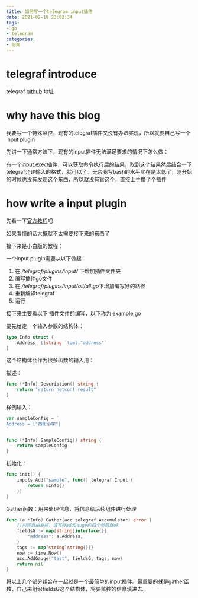 ```yaml
---
title: 如何写一个telegram input插件
date: 2021-02-19 23:02:34
tags:
- go
- telegram
categories:
- 指南
---
```


# telegraf introduce
telegraf [github](https://github.com/influxdata/telegraf) 地址
# why have this blog
我要写一个特殊监控，现有的telegraf插件又没有办法实现，所以就要自己写一个input plugin

先讲一下通常方法下，现有的input插件无法满足要求的情况下怎么做：

有一个[input.exec](https://github.com/influxdata/telegraf/tree/master/plugins/inputs/exec)插件，可以获取命令执行后的结果，取到这个结果然后结合一下telegraf允许输入的格式，就可以了。无奈我写bash的水平实在是太低了，刚开始的时候也没有发现这个东西，所以就没有管这个，直接上手撸了个插件

# how write a input plugin
先看一下[官方教程](https://github.com/influxdata/telegraf/blob/master/docs/INPUTS.md)吧

如果看懂的话大概就不太需要接下来的东西了

接下来是小白版的教程：

一个input plugin需要从以下做起：

1. 在 */telegraf/plugins/input/* 下增加插件文件夹
2. 编写插件go文件
3. 在 */telegraf/plugins/input/all/all.go*下增加编写好的路径
4. 重新编译telegraf
5. 运行

接下来主要看以下 插件文件的编写，以下称为 example.go

要先给定一个输入参数的结构体：

```go
type Info struct {
	Address  []string `toml:"address"`
}
```

这个结构体会作为很多函数的输入用：

描述：

```go
func (*Info) Description() string {
	return "return netconf result"
}
```

样例输入：

```go
var sampleConfig = `
Address = ["西街小学"]
`

func (*Info) SampleConfig() string {
	return sampleConfig
}
```

初始化：

```go
func init() {
	inputs.Add("sample", func() telegraf.Input {
		return &Info{}
	})
}
```

Gather函数：用来处理信息、将信息给后续组件进行处理

```go
func (a *Info) Gather(acc telegraf.Accumulator) error {
	//内容自由发挥，填写好addGauge的四个参数就ok
	fieldsG := map[string]interface{}{
		"address": a.Address,
	} 
	tags := map[string]string{}{}
	now := time.Now()
	acc.AddGauge("test", fieldsG, tags, now)
	return nil
}
```
将以上几个部分组合在一起就是一个最简单的input插件。最重要的就是gather函数，自己来组织fieldsG这个结构体，将要监控的信息填进去。



